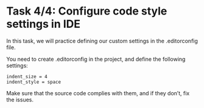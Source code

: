 # Task 4/4: Configure code style settings in IDE

In this task, we will practice defining our custom settings in the .editorconfig file.

You need to create .editorconfig in the project, and define the following settings:
```.editorconfig
indent_size = 4
indent_style = space
```

Make sure that the source code complies with them, and if they don’t, fix the issues.

